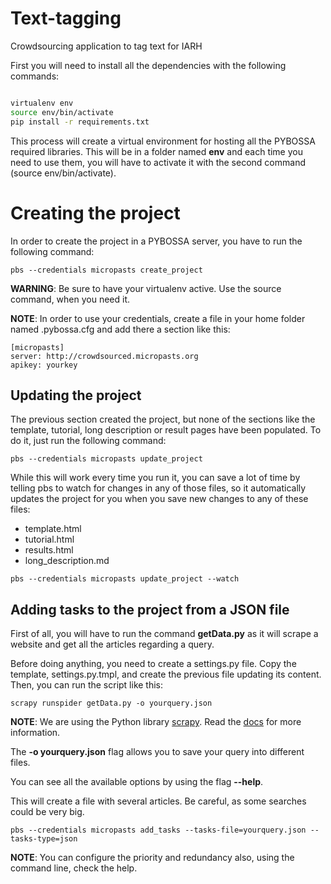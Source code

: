 # Text-tagging
Crowdsourcing application to tag text for IARH

First you will need to install all the dependencies with the following commands:

```bash

virtualenv env
source env/bin/activate
pip install -r requirements.txt
```

This process will create a virtual environment for hosting all the PYBOSSA required libraries. This will be in a folder named **env** and each time you need to use them, you will have to activate it with the second command (source env/bin/activate).

# Creating the project

In order to create the project in a PYBOSSA server, you have to run the following command:

```
pbs --credentials micropasts create_project
```

**WARNING**: Be sure to have your virtualenv active. Use the source command, when you need it.


**NOTE**: In order to use your credentials, create a file in your home folder named .pybossa.cfg and add there a section like this:

```
[micropasts]
server: http://crowdsourced.micropasts.org
apikey: yourkey

```

## Updating the project

The previous section created the project, but none of the sections like the template, tutorial, long description or result pages have been populated. To do it, just run the following command:

```
pbs --credentials micropasts update_project
```

While this will work every time you run it, you can save a lot of time by telling pbs to watch for changes in any of those files, so it automatically updates the project for you when you save new changes to any of these files:

*  template.html
*  tutorial.html
*  results.html
*  long_description.md

```
pbs --credentials micropasts update_project --watch
```

## Adding tasks to the project from a JSON file

First of all, you will have to run the command **getData.py** as it will scrape a website and get all the articles regarding a query.

Before doing anything, you need to create a settings.py file. Copy the template, settings.py.tmpl, and create the previous file updating
its content. Then, you can run the script like this:

```
scrapy runspider getData.py -o yourquery.json

```

**NOTE**: We are using the Python library [scrapy](https://doc.scrapy.org/). Read the
[docs](https://doc.scrapy.org/) for more information.

The **-o yourquery.json** flag allows you to save your query into different files.

You can see all the available options by using the flag **--help**.

This will create a file with several articles. Be careful, as some searches could be very big.

```
pbs --credentials micropasts add_tasks --tasks-file=yourquery.json --tasks-type=json

```

**NOTE**: You can configure the priority and redundancy also, using the command line, check the help.
